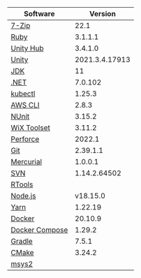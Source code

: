 [//]: # (title: Preinstalled Software on TeamCity Cloud Windows Agents)
[//]: # (auxiliary-id: Preinstalled Software on TeamCity Cloud Windows Agents)

<chunk id="windows-jb-agents">

|Software|Version|
|---|---|
|[7-Zip](https://www.7-zip.org/)|22.1|
|[Ruby](https://www.ruby-lang.org/en/)|3.1.1.1|
|[Unity Hub](https://unity.com/unity-hub)|3.4.1.0|
|[Unity](https://unity.com/)|2021.3.4.17913|
|[JDK](https://aws.amazon.com/corretto/)|11|
|[.NET](https://dotnet.microsoft.com/)|7.0.102|
|[kubectl](https://kubernetes.io/docs/tasks/tools/#kubectl)|1.25.3|
|[AWS CLI](https://aws.amazon.com/cli/)|2.8.3|
|[NUnit](https://nunit.org/)|3.15.2|
|[WiX Toolset](https://wixtoolset.org/)|3.11.2|
|[Perforce](https://www.perforce.com/)|2022.1|
|[Git](https://git-scm.com/)|2.39.1.1|
|[Mercurial](https://www.mercurial-scm.org/)|1.0.0.1|
|[SVN](https://subversion.apache.org/)|1.14.2.64502|
|[RTools](https://cran.r-project.org/bin/windows/Rtools/)||
|[Node.js](https://nodejs.org/en/)|v18.15.0|
|[Yarn](https://yarnpkg.com/)|1.22.19|
|[Docker](https://www.docker.com/)|20.10.9|
|[Docker Compose](https://docs.docker.com/compose/)|1.29.2|
|[Gradle](https://gradle.org/)|7.5.1|
|[CMake](https://cmake.org/)|3.24.2|
|[msys2](https://www.msys2.org/)||

</chunk> 
